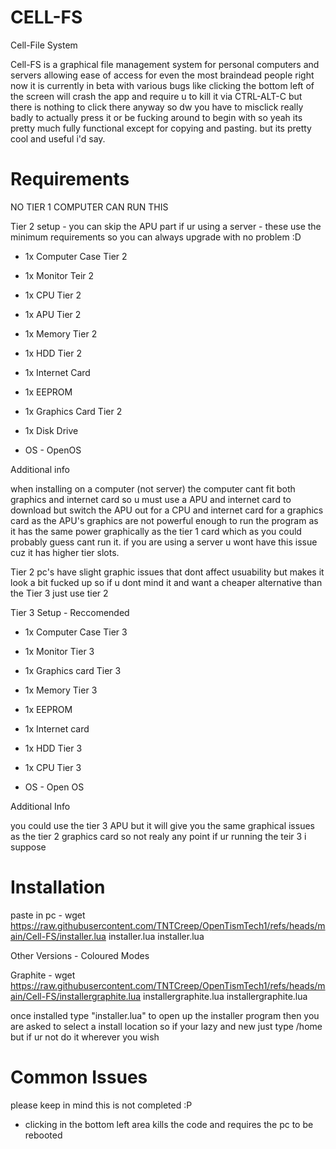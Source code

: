 # CELL-FS
Cell-File System

Cell-FS is a graphical file management system for personal computers and servers allowing ease of access for even the most braindead people right now it is currently in beta with various bugs like clicking the bottom left of the screen will crash the app and require u to kill it via CTRL-ALT-C but there is nothing to click there anyway so dw you have to misclick really badly to actually press it or be fucking around to begin with so yeah its pretty much fully functional except for copying and pasting. but its pretty cool and useful i'd say.

# Requirements

NO TIER 1 COMPUTER CAN RUN THIS

Tier 2 setup - you can skip the APU part if ur using a server - these use the minimum requirements so you can always upgrade with no problem :D

- 1x Computer Case Tier 2
- 1x Monitor Teir 2
- 1x CPU Tier 2
- 1x APU Tier 2
- 1x Memory Tier 2
- 1x HDD Tier 2
- 1x Internet Card
- 1x EEPROM
- 1x Graphics Card Tier 2
- 1x Disk Drive

- OS - OpenOS

Additional info

when installing on a computer (not server) the computer cant fit both graphics and internet card so u must use a APU and internet card to download but switch the APU out for a CPU and internet card for a graphics card as the APU's graphics are not powerful enough to run the program as it has the same power graphically as the tier 1 card which as you could probably guess cant run it. if you are using a server u wont have this issue cuz it has higher tier slots.

Tier 2 pc's have slight graphic issues that dont affect usuability but makes it look a bit fucked up so if u dont mind it and want a cheaper alternative than the Tier 3 just use tier 2

Tier 3 Setup - Reccomended

- 1x Computer Case Tier 3
- 1x Monitor Tier 3
- 1x Graphics card Tier 3
- 1x Memory Tier 3
- 1x EEPROM
- 1x Internet card
- 1x HDD Tier 3
- 1x CPU Tier 3

- OS - Open OS

Additional Info

you could use the tier 3 APU but it will give you the same graphical issues as the tier 2 graphics card so not realy any point if ur running the teir 3 i suppose

# Installation

paste in pc - wget https://raw.githubusercontent.com/TNTCreep/OpenTismTech1/refs/heads/main/Cell-FS/installer.lua installer.lua
installer.lua

Other Versions - Coloured Modes

Graphite - wget https://raw.githubusercontent.com/TNTCreep/OpenTismTech1/refs/heads/main/Cell-FS/installergraphite.lua installergraphite.lua
installergraphite.lua

once installed type "installer.lua" to open up the installer program then you are asked to select a install location so if your lazy and new just type /home but if ur not do it wherever you wish

# Common Issues

please keep in mind this is not completed :P

- clicking in the bottom left area kills the code and requires the pc to be rebooted
